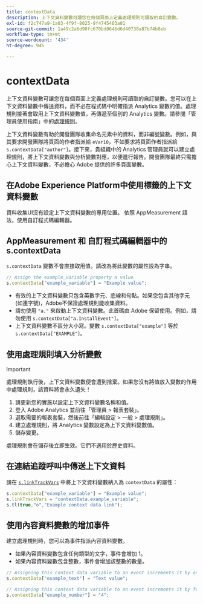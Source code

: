 ```yaml
---
title: contextData
description: 上下文資料變數可讓您在每個頁面上定義處理規則可讀取的自訂變數。
exl-id: f2c747a9-1a03-4f9f-8025-9f4745403a81
source-git-commit: 1a49c2a6d90fc670bd0646d6d40738a87b74b8eb
workflow-type: tm+mt
source-wordcount: '434'
ht-degree: 94%

---
```


# contextData

上下文資料變數可讓您在每個頁面上定義處理規則可讀取的自訂變數。您可以在上下文資料變數中傳送資料，而不必在程式碼中明確指派 Analytics 變數的值。處理規則接著會取用上下文資料變數值，再傳遞至個別的 Analytics 變數。請參閱「管理員使用指南」中的[處理規則](/help/admin/admin/c-processing-rules/c-processing-rules-configuration/t-processing-rules.md)。

上下文資料變數有助於開發團隊收集命名元素中的資料，而非編號變數。例如，與其要求開發團隊將頁面的作者指派給 `eVar10`，不如要求將頁面作者指派給 `s.contextData["author"]`。接下來，貴組織中的 Analytics 管理員就可以建立處理規則，將上下文資料變數與分析變數對應，以便進行報告。開發團隊最終只需擔心上下文資料變數，不必擔心 Adobe 提供的許多頁面變數。

## 在Adobe Experience Platform中使用標籤的上下文資料變數

資料收集UI沒有設定上下文資料變數的專用位置。 依照 AppMeasurement 語法，使用自訂程式碼編輯器。

## AppMeasurement 和 自訂程式碼編輯器中的 s.contextData

`s.contextData` 變數不會直接取用值。請改為將此變數的屬性設為字串。

```js
// Assign the example_variable property a value
s.contextData["example_variable"] = "Example value";
```

* 有效的上下文資料變數只包含英數字元、底線和句點。如果您包含其他字元 (如連字號)，Adobe不保證處理規則能收集資料。
* 請勿使用 `"a."` 來啟動上下文資料變數。此首碼由 Adobe 保留使用。例如，請勿使用 `s.contextData["a.InstallEvent"]`。
* 上下文資料變數不區分大小寫。變數 `s.contextData["example"]` 等於 `s.contextData["EXAMPLE"]`。

## 使用處理規則填入分析變數

>[!IMPORTANT]
>
>處理規則執行後，上下文資料變數便會遭到捨棄。如果您沒有將值放入變數的作用中處理規則，該資料將會永久遺失！

1. 請更新您的實施以設定上下文資料變數名稱和值。
2. 登入 Adobe Analytics 並前往「管理員 > 報表套裝」。
3. 選取需要的報表套裝，然後前往「編輯設定 > 一般 > 處理規則」。
4. 建立處理規則，將 Analytics 變數設定為上下文資料變數值。
5. 儲存變更。

處理規則會在儲存後立即生效。它們不適用於歷史資料。

## 在連結追蹤呼叫中傳送上下文資料

請在 [`s.linkTrackVars`](../config-vars/linktrackvars.md) 中將上下文資料變數納入為 `contextData` 的屬性：

```js
s.contextData["example_variable"] = "Example value";
s.linkTrackVars = "contextData.example_variable";
s.tl(true,"o","Example context data link");
```

## 使用內容資料變數的增加事件

建立處理規則時，您可以為事件指派內容資料變數。

* 如果內容資料變數包含任何類型的文字，事件會增加 1。
* 如果內容資料變數包含整數，事件會增加該整數的數量。

```js
// Assigning this context data variable to an event increments it by one
s.contextData["example_text"] = "Text value";

// Assigning this context data variable to an event increments it by four
s.contextData["example_number"] = "4";
```
